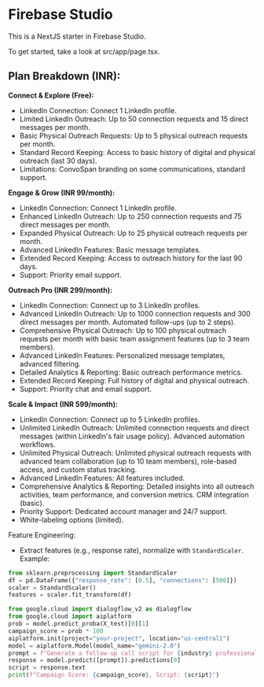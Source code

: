# Firebase Studio

This is a NextJS starter in Firebase Studio.

To get started, take a look at src/app/page.tsx.

## Plan Breakdown (INR):

**Connect & Explore (Free):**

*   LinkedIn Connection: Connect 1 LinkedIn profile.
*   Limited LinkedIn Outreach: Up to 50 connection requests and 15 direct messages per month.
*   Basic Physical Outreach Requests: Up to 5 physical outreach requests per month.
*   Standard Record Keeping: Access to basic history of digital and physical outreach (last 30 days).
*   Limitations: ConvoSpan branding on some communications, standard support.

**Engage & Grow (INR 99/month):**

*   LinkedIn Connection: Connect 1 LinkedIn profile.
*   Enhanced LinkedIn Outreach: Up to 250 connection requests and 75 direct messages per month.
*   Expanded Physical Outreach: Up to 25 physical outreach requests per month.
*   Advanced LinkedIn Features: Basic message templates.
*   Extended Record Keeping: Access to outreach history for the last 90 days.
*   Support: Priority email support.

**Outreach Pro (INR 299/month):**

*   LinkedIn Connection: Connect up to 3 LinkedIn profiles.
*   Advanced LinkedIn Outreach: Up to 1000 connection requests and 300 direct messages per month. Automated follow-ups (up to 2 steps).
*   Comprehensive Physical Outreach: Up to 100 physical outreach requests per month with basic team assignment features (up to 3 team members).
*   Advanced LinkedIn Features: Personalized message templates, advanced filtering.
*   Detailed Analytics & Reporting: Basic outreach performance metrics.
*   Extended Record Keeping: Full history of digital and physical outreach.
*   Support: Priority chat and email support.

**Scale & Impact (INR 599/month):**

*   LinkedIn Connection: Connect up to 5 LinkedIn profiles.
*   Unlimited LinkedIn Outreach: Unlimited connection requests and direct messages (within LinkedIn's fair usage policy). Advanced automation workflows.
*   Unlimited Physical Outreach: Unlimited physical outreach requests with advanced team collaboration (up to 10 team members), role-based access, and custom status tracking.
*   Advanced LinkedIn Features: All features included.
*   Comprehensive Analytics & Reporting: Detailed insights into all outreach activities, team performance, and conversion metrics. CRM integration (basic).
*   Priority Support: Dedicated account manager and 24/7 support.
*   White-labeling options (limited).

Feature Engineering:
- Extract features (e.g., response rate), normalize with `StandardScaler`.
Example:
```python
from sklearn.preprocessing import StandardScaler
df = pd.DataFrame({"response_rate": [0.5], "connections": [500]})
scaler = StandardScaler()
features = scaler.fit_transform(df)
```

```python
from google.cloud import dialogflow_v2 as dialogflow
from google.cloud import aiplatform
prob = model.predict_proba(X_test)[0][1]
campaign_score = prob * 100
aiplatform.init(project="your-project", location="us-central1")
model = aiplatform.Model(model_name="gemini-2.0")
prompt = f"Generate a follow-up call script for {industry} professional with {connections} connections."
response = model.predict([prompt]).predictions[0]
script = response.text
print(f"Campaign Score: {campaign_score}, Script: {script}")
```

```

